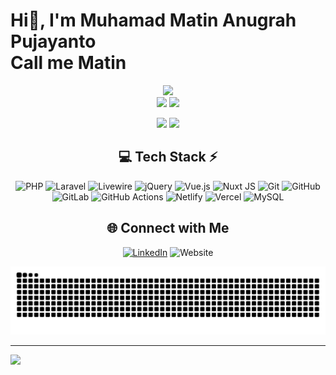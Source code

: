 <h1>Hi👋, I'm Muhamad Matin Anugrah Pujayanto <br /> Call me Matin</h1>

<!-- intro 
- 🌏 I’m based on Surabaya, Indonesia
- 🔭 I’m currently working as freelance on my own 
- 🌱 I’m currently software engineering in **Vocational School 17 Agustus 1945, Surabaya**
- 🤝 I'm open to collaborating on any Project
-->

<!-- Skill -->  
<!-- <h1 align="center">My Tech👨🏻‍💻</h1>
<p align="center">
  <img src="https://skillicons.dev/icons?i=html,css,js,tailwind,vue,nuxtjs,php,laravel,git,github,gitlab&perline=8" />
</p> -->

<div align="center">
  <img src="https://nirzak-streak-stats.vercel.app/?user=MuhamadMatin&theme=dark&hide_border=false" width="55%" /></br>
  <img src="https://github-readme-stats.vercel.app/api?username=MuhamadMatin&theme=dark&hide_border=false&include_all_commits=true&count_private=true" width="50%" />
  <img src="https://github-readme-stats.vercel.app/api/top-langs/?username=MuhamadMatin&theme=dark&hide_border=false&include_all_commits=true&count_private=true&layout=compact" width="39%" />
  
  ![](https://github-profile-trophy.vercel.app/?username=MuhamadMatin&theme=dark&no-frame=false&no-bg=true&margin-w=4)
  <img src="https://github-contributor-stats.vercel.app/api?username=MuhamadMatin&limit=5&theme=dark&combine_all_yearly_contributions=true" width="45%" />
</div>

<div align="center">
  
## 💻 Tech Stack ⚡
![PHP](https://img.shields.io/badge/php-%23777BB4.svg?style=for-the-badge&logo=php&logoColor=white) ![Laravel](https://img.shields.io/badge/laravel-%23FF2D20.svg?style=for-the-badge&logo=laravel&logoColor=white) ![Livewire](https://img.shields.io/badge/livewire-%234e56a6.svg?style=for-the-badge&logo=livewire&logoColor=white) ![jQuery](https://img.shields.io/badge/jquery-%230769AD.svg?style=for-the-badge&logo=jquery&logoColor=white) ![Vue.js](https://img.shields.io/badge/vue.js-%2335495e.svg?style=for-the-badge&logo=vuedotjs&logoColor=%234FC08D) ![Nuxt JS](https://img.shields.io/badge/Nuxt-002E3B?style=for-the-badge&logo=nuxt.js&logoColor=#00DC82) ![Git](https://img.shields.io/badge/git-%23F05033.svg?style=for-the-badge&logo=git&logoColor=white) ![GitHub](https://img.shields.io/badge/github-%23121011.svg?style=for-the-badge&logo=github&logoColor=white) ![GitLab](https://img.shields.io/badge/gitlab-%23181717.svg?style=for-the-badge&logo=gitlab&logoColor=white) ![GitHub Actions](https://img.shields.io/badge/github%20actions-%232671E5.svg?style=for-the-badge&logo=githubactions&logoColor=white) ![Netlify](https://img.shields.io/badge/netlify-%23000000.svg?style=for-the-badge&logo=netlify&logoColor=#00C7B7) ![Vercel](https://img.shields.io/badge/vercel-%23000000.svg?style=for-the-badge&logo=vercel&logoColor=white) ![MySQL](https://img.shields.io/badge/mysql-4479A1.svg?style=for-the-badge&logo=mysql&logoColor=white)

</div>
<div align="center">

## 🌐 Connect with Me 
[![LinkedIn](https://img.shields.io/badge/LinkedIn-%230077B5.svg?logo=linkedin&logoColor=white)](linkedin.com/in/muhamad-matin-anugrah-pujayanto)
![Website](https://img.shields.io/website?url=muhamadmatin.my.id)

</div>

<!-- snake img -->
<div align="center">
  
  ![snake gif](https://github.com/TechnologyHell/TechnologyHell/blob/output/github-snake-dark.svg)
  
</div>

---
[![](https://visitcount.itsvg.in/api?id=MuhamadMatin&icon=9&color=4)](https://visitcount.itsvg.in)

<!-- Proudly created with GPRM ( https://gprm.itsvg.in ) -->
